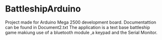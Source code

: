 # BattleshipArduino
Project made for Arduino Mega 2500 development board.
Documentattion  can be found in Document2.txt
The application is  a text base battleship game  makiung use of a bluetooth  module ,a keypad and the Serial Monitor.

